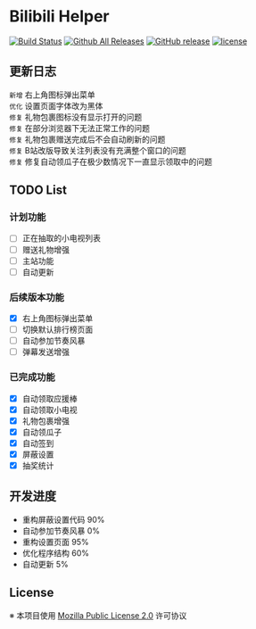 # Bilibili Helper

[![Build Status](https://travis-ci.org/MoeHero/BilibiliHelper.svg?branch=master)](https://travis-ci.org/MoeHero/BilibiliHelper)
[![Github All Releases](https://img.shields.io/github/downloads/MoeHero/BilibiliHelper/total.svg)](https://github.com/MoeHero/BilibiliHelper/releases)
[![GitHub release](https://img.shields.io/github/release/MoeHero/BilibiliHelper.svg)](https://github.com/MoeHero/BilibiliHelper/releases)
[![license](https://img.shields.io/badge/license-MPL--2.0-blue.svg)](https://github.com/MoeHero/BilibiliHelper/blob/master/LICENSE)

## 更新日志
`新增` 右上角图标弹出菜单  
`优化` 设置页面字体改为黑体  
`修复` 礼物包裹图标没有显示打开的问题  
`修复` 在部分浏览器下无法正常工作的问题  
`修复` 礼物包裹赠送完成后不会自动刷新的问题  
`修复` B站改版导致关注列表没有充满整个窗口的问题  
`修复` 修复自动领瓜子在极少数情况下一直显示领取中的问题

## TODO List
### 计划功能
- [ ] 正在抽取的小电视列表
- [ ] 赠送礼物增强
- [ ] 主站功能
- [ ] 自动更新

### 后续版本功能
- [x] 右上角图标弹出菜单
- [ ] 切换默认排行榜页面
- [ ] 自动参加节奏风暴
- [ ] 弹幕发送增强

### 已完成功能
- [x] 自动领取应援棒
- [x] 自动领取小电视
- [x] 礼物包裹增强
- [x] 自动领瓜子
- [x] 自动签到
- [x] 屏蔽设置
- [x] 抽奖统计

## 开发进度
- 重构屏蔽设置代码 90%
- 自动参加节奏风暴 0%
- 重构设置页面 95%
- 优化程序结构 60%
- 自动更新 5%

## License
※ 本项目使用 [Mozilla Public License 2.0](https://github.com/MoeHero/BilibiliHelper/blob/master/LICENSE) 许可协议